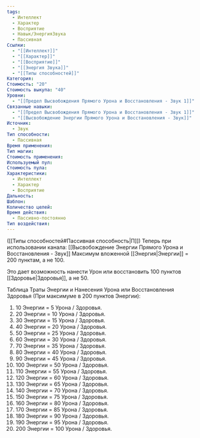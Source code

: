 ```yaml
---
tags:
  - Интеллект
  - Характер
  - Восприятие
  - Навык/ЭнергияЗвука
  - Пассивная
Ссылки:
  - "[[Интеллект]]"
  - "[[Характер]]"
  - "[[Восприятие]]"
  - "[[Энергия Звука]]"
  - "[[Типы способностей]]"
Категория: 
Стоимость: "20"
Стоимость выкупа: "40"
Уровни:
  - "[[Предел Высвобождения Прямого Урона и Восстановления - Звук 1]]"
Связанные навыки:
  - "[[Предел Высвобождения Прямого Урона и Восстановления - Звук 1]]"
  - "[[Высвобождение Энергии Прямого Урона и Восстановления - Звук]]"
Источник:
  - Звук
Тип способности:
  - Пассивная
Время применения: 
Тип магии: 
Стоимость применения: 
Используемый пул: 
Стоимость пула: 
Характеристики:
  - Интеллект
  - Характер
  - Восприятие
Дальность: 
Шаблон: 
Количество целей: 
Время действия:
  - Пассивно-постоянно
Тип воздействия:
---
```

([[Типы способностей#Пассивная способность|П]]) Теперь при использовании канала: [[Высвобождение Энергии Прямого Урона и Восстановления - Звук]] Максимум вложенной [[Энергия|Энергии]] = 200 пунктам, а не 100.

Это дает возможность нанести Урон или восстановить 100 пунктов [[Здоровье|Здоровья]], а не 50.

Таблица Траты Энергии и Нанесения Урона или Восстановления Здоровья
(При максимуме в 200 пунктов Энергии):

1. 10 Энергии = 5 Урона / Здоровья.
2. 20 Энергии = 10 Урона / Здоровья.
3. 30 Энергии = 15 Урона / Здоровья. 
4. 40 Энергии = 20 Урона / Здоровья.
5. 50 Энергии = 25 Урона / Здоровья.
6. 60 Энергии = 30 Урона / Здоровья.
7. 70 Энергии = 35 Урона / Здоровья.
8. 80 Энергии = 40 Урона / Здоровья.
9. 90 Энергии = 45 Урона / Здоровья.
10. 100 Энергии = 50 Урона / Здоровья.
11. 110 Энергии = 55 Урона / Здоровья.
12. 120 Энергии = 60 Урона / Здоровья.
13. 130 Энергии = 65 Урона / Здоровья.
14. 140 Энергии = 70 Урона / Здоровья.
15. 150 Энергии = 75 Урона / Здоровья.
16. 160 Энергии = 80 Урона / Здоровья.
17. 170 Энергии = 85 Урона / Здоровья.
18. 180 Энергии = 90 Урона / Здоровья.
19. 190 Энергии = 95 Урона / Здоровья.
20. 200 Энергии = 100 Урона / Здоровья.